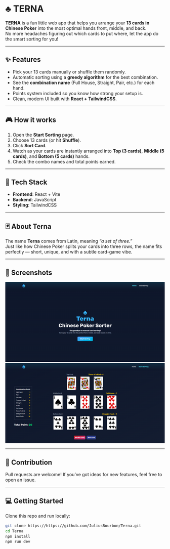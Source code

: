 # ♣ TERNA

**TERNA** is a fun little web app that helps you arrange your **13 cards in Chinese Poker** into the most optimal hands front, middle, and back.  
No more headaches figuring out which cards to put where, let the app do the smart sorting for you!

---

## ✨ Features
- Pick your 13 cards manually or shuffle them randomly.
- Automatic sorting using a **greedy algorithm** for the best combination.
- See the **combination name** (Full House, Straight, Pair, etc.) for each hand.
- Points system included so you know how strong your setup is.
- Clean, modern UI built with **React + TailwindCSS**.

---

## 🎮 How it works
1. Open the **Start Sorting** page.  
2. Choose 13 cards (or hit **Shuffle**).  
3. Click **Sort Card**.  
4. Watch as your cards are instantly arranged into **Top (3 cards)**, **Middle (5 cards)**, and **Bottom (5 cards)** hands.  
5. Check the combo names and total points earned.

---

## 🚀 Tech Stack
- **Frontend**: React + Vite  
- **Backend**: JavaScript
- **Styling**: TailwindCSS  

---

## 🃏 About Terna
The name **Terna** comes from Latin, meaning *“a set of three.”*  
Just like how Chinese Poker splits your cards into three rows, the name fits perfectly — short, unique, and with a subtle card-game vibe.

---

## 📸 Screenshots
![Homepage Screenshot](./src/assets/homeImg.png)
![Start Sorting Screenshot](./src/assets/startSortingImg.png)

---

## 🤝 Contribution
Pull requests are welcome! If you’ve got ideas for new features, feel free to open an issue.

---

## 💻 Getting Started
Clone this repo and run locally:
```bash
git clone https://https://github.com/JuliusBourbon/Terna.git
cd Terna
npm install
npm run dev



